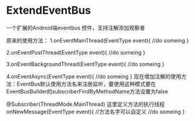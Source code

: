 # ExtendEventBus
一个扩展的Android端eventbus 控件，支持注解添加观察者


原来的使用方法：
1.onEventMainThread(EventType event){
   //do someing
}

2.onEventPostThread(EventType event){
   //do someing
}

3.onEventBackgroundThread(EventType event){
   //do someing
}

4.onEventAsync(EventType event){
   //do someing
}
现在增加注解的使用方法：EventBus默认使用方法名来注册监听，要使用这种模式要在EventBusBuilder的subscriberFindByMethodName方法设置为false

@Subscriber(ThreadMode.MainThread) 这里定义方法的执行线程
onNewMessage(EventType event){  //方法名字可以自定义
   //do someing
}
